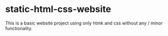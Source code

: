 # static-html-css-website
This is a basic website project using only htmk and css without any / minor functionality.
